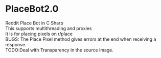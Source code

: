 # PlaceBot2.0
 Reddit Place Bot in C Sharp <br />
 This supports multithreading and proxies  <br />
 It is for placing pixels on r/place  <br />
BUGS: The Place Pixel method gives errors at the end when receiving a response.<br />
TODO:Deal with Transparency in the source image.
